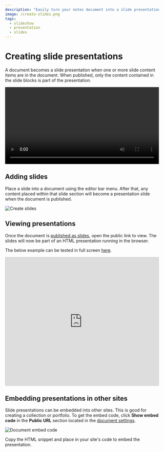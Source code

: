 ```yaml
---
description: "Easily turn your notes document into a slide presentation. A document becomes a slide presentation when one or more slide content items are in the document. When published, only the content contained in the slide blocks is part of the presentation."
image: /create-slides.png
tags:
  - slideshow
  - presentation
  - slides
---
```


# Creating slide presentations

A document becomes a slide presentation when one or more slide content items are in the document. When published, only the content contained in the slide blocks is part of the presentation.

<video width="100%" height="auto" controls>
  <source src="/lc-slide-presentation.mp4" type="video/mp4">  
  Your browser does not support the video tag.
</video>

## Adding slides

Place a slide into a document using the editor bar menu. After that, any content placed within that slide section will become a presentation slide when the document is published.

![Create slides](/create-slides.png)

## Viewing presentations

Once the document is [published as slides](/publishing/slideshows.html), open the public link to view. The slides will now be part of an HTML presentation running in the browser.

The below example can be tested in full screen <a href="https://www.lowercase.app/@help/p/722f7883-aa7e-408e-9de7-1e61f1b6473b/" target="_blank">here</a>.

<div style="border-style: solid;
    border-width: 1px;
    border-color: #CCCCCC;
    border-radius: .125rem;"
>
  <iframe width="100%" height="420" scrolling="no" frameborder="0" src="https://www.lowercase.app/@help/p/722f7883-aa7e-408e-9de7-1e61f1b6473b/"></iframe>
</div>

## Embedding presentations in other sites

Slide presentations can be embedded into other sites. This is good for creating a collection or portfolio. To get the embed code, click **Show embed code** in the **Public URL** section located in the [document settings](/guide/documents.html#document-settings).

![Document embed code](/document-embed-code.png)

Copy the HTML snippet and place in your site's code to embed the presentation.
